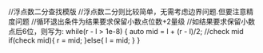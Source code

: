 //浮点数二分查找模版
//浮点数二分则比较简单，无需考虑边界问题.但要注意精度问题
//循环退出条件为结果要求保留小数点位数+2量级
//如结果要求保留小数点后6位，则写为:
    while(r - l > 1e-8)
    {
        auto mid = l + (r - l)/2;
        //check mid
        if(check mid){
            r = mid;
        }else{
            l = mid;
        }
    }
